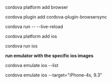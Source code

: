 cordova platform add browser

cordova plugin add cordova-plugin-browsersync

cordova run -- --live-reload


cordova platform add ios

cordova run ios


__run emulator with the specific ios images__

cordova emulate ios --list

cordova emulate ios --target="iPhone-4s, 9.3"

